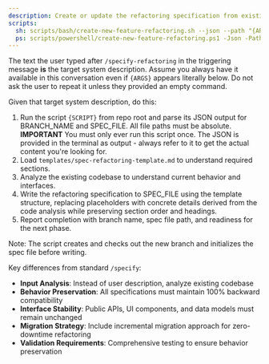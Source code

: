 ```yaml
---
description: Create or update the refactoring specification from existing code analysis.
scripts:
  sh: scripts/bash/create-new-feature-refactoring.sh --json --path "{ARGS}"
  ps: scripts/powershell/create-new-feature-refactoring.ps1 -Json -Path "{ARGS}"
---
```


The text the user typed after `/specify-refactoring` in the triggering message **is** the target system description. Assume you always have it available in this conversation even if `{ARGS}` appears literally below. Do not ask the user to repeat it unless they provided an empty command.

Given that target system description, do this:

1. Run the script `{SCRIPT}` from repo root and parse its JSON output for BRANCH_NAME and SPEC_FILE. All file paths must be absolute.
   **IMPORTANT** You must only ever run this script once. The JSON is provided in the terminal as output - always refer to it to get the actual content you're looking for.
2. Load `templates/spec-refactoring-template.md` to understand required sections.
3. Analyze the existing codebase to understand current behavior and interfaces.
4. Write the refactoring specification to SPEC_FILE using the template structure, replacing placeholders with concrete details derived from the code analysis while preserving section order and headings.
5. Report completion with branch name, spec file path, and readiness for the next phase.

Note: The script creates and checks out the new branch and initializes the spec file before writing.

Key differences from standard `/specify`:
- **Input Analysis**: Instead of user description, analyze existing codebase
- **Behavior Preservation**: All specifications must maintain 100% backward compatibility
- **Interface Stability**: Public APIs, UI components, and data models must remain unchanged
- **Migration Strategy**: Include incremental migration approach for zero-downtime refactoring
- **Validation Requirements**: Comprehensive testing to ensure behavior preservation